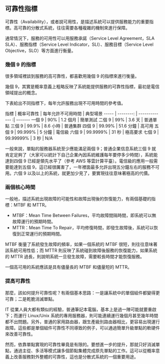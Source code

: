 ## 可靠性指標

可靠性（Availability），或者說可用性，是描述系統可以提供服務能力的重要指標。高可靠的分散式系統，往往需要各種複雜的機制來進行保障。

通常情況下，服務的可用性可以用服務承諾（Service Level Agreement，SLA
SLA）、服務指標（Service Level Indicator，SLI）、服務目標（Service Level Objective，SLO）等方面進行衡量。

### 幾個 9 的指標

很多領域裡談到服務的高可靠性，都喜歡用幾個 9 的指標來進行衡量。

幾個 9，其實是概率意義上粗略反映了系統能提供服務的可靠性指標，最初是電信領域提出的概念。

下表給出不同指標下，每年允許服務出現不可用時間的參考值。

指標  | 概率可靠性  | 每年允許不可用時間 | 典型場景
----- | --------: | ------------- :| -------
一個 9 | 90%       | 1.2 個月        | 簡單測試
二個 9 | 99%       | 3.6 天          | 普通單點
三個 9 | 99.9%     | 8.6 小時        | 普通集群
四個 9 | 99.99%    | 51.6 分鐘       | 高可用
五個 9 | 99.999%   | 5 分鐘          | 電信級
六個 9 | 99.9999%    | 31 秒         | 極高要求
七個 9 | 99.99999%    | 3 秒         | N/A

一般來說，單點的服務器系統至少應能滿足兩個 9；普通企業信息系統三個 9 就肯定足夠了（大家可以統計下自己企業內因系統維護每年要停多少時間），系統能達到四個 9 已經是領先水平了（參考 AWS 等雲計算平臺）。電信級的應用一般需要能達到五個 9，這已經很厲害了，一年裡面最多允許出現五分鐘左右的服務不可用。六個 9 以及以上的系統，就更加少見了，要實現往往意味著極高的代價。


### 兩個核心時間

一般地，描述系統出現故障的可能性和故障出現後的恢復能力，有兩個基礎的指標：MTBF 和 MTTR。

* MTBF：Mean Time Between Failures，平均故障間隔時間，即系統可以無故障運行的預期時間。
* MTTR：Mean Time To Repair，平均修復時間，即發生故障後，系統可以恢復到正常運行的預期時間。

MTBF 衡量了系統發生故障的頻率，如果一個系統的 MTBF 很短，則往往意味著該系統可用性低；而 MTTR 則反映了系統碰到故障後服務的恢復能力，如果系統的 MTTR 過長，則說明系統一旦發生故障，需要較長時間才能恢復服務。

一個高可用的系統應該是具有儘量長的 MTBF 和儘量短的 MTTR。

### 提高可靠性

那麼，該如何提升可靠性呢？有兩個基本思路：一是讓系統中的單個組件都變得更可靠；二是乾脆消滅單點。

IT 從業人員大都有類似的經驗，普通筆記本電腦，基本上是過一陣可能就要重啟下；而運行 Linux/Unix 系統的專用服務器，則可能連續運行幾個月甚至幾年時間都不出問題。另外，普通的家用路由器，跟生產級別路由器相比，更容易出現運行故障。這些都是單個組件可靠性不同導致的例子，可以通過簡單升級單點的軟硬件來改善可靠性。

然而，依靠單點實現的可靠性畢竟是有限的。要想進一步的提升，那就只好消滅單點，通過主從、多活等模式讓多個節點集體完成原先單點的工作。這可以從概率意義上改善服務對外整體的可靠性，這也是分散式系統的一個重要用途。